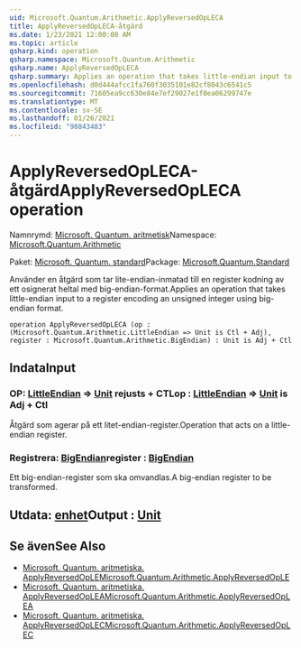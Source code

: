 ```yaml
---
uid: Microsoft.Quantum.Arithmetic.ApplyReversedOpLECA
title: ApplyReversedOpLECA-åtgärd
ms.date: 1/23/2021 12:00:00 AM
ms.topic: article
qsharp.kind: operation
qsharp.namespace: Microsoft.Quantum.Arithmetic
qsharp.name: ApplyReversedOpLECA
qsharp.summary: Applies an operation that takes little-endian input to a register encoding an unsigned integer using big-endian format.
ms.openlocfilehash: d0d444afcc1fa760f3035101e82cf8043c6541c5
ms.sourcegitcommit: 71605ea9cc630e84e7ef29027e1f0ea06299747e
ms.translationtype: MT
ms.contentlocale: sv-SE
ms.lasthandoff: 01/26/2021
ms.locfileid: "98843483"
---
```

# <a name="applyreversedopleca-operation"></a><span data-ttu-id="1ae54-102">ApplyReversedOpLECA-åtgärd</span><span class="sxs-lookup"><span data-stu-id="1ae54-102">ApplyReversedOpLECA operation</span></span>

<span data-ttu-id="1ae54-103">Namnrymd: [Microsoft. Quantum. aritmetisk](xref:Microsoft.Quantum.Arithmetic)</span><span class="sxs-lookup"><span data-stu-id="1ae54-103">Namespace: [Microsoft.Quantum.Arithmetic](xref:Microsoft.Quantum.Arithmetic)</span></span>

<span data-ttu-id="1ae54-104">Paket: [Microsoft. Quantum. standard](https://nuget.org/packages/Microsoft.Quantum.Standard)</span><span class="sxs-lookup"><span data-stu-id="1ae54-104">Package: [Microsoft.Quantum.Standard](https://nuget.org/packages/Microsoft.Quantum.Standard)</span></span>


<span data-ttu-id="1ae54-105">Använder en åtgärd som tar lite-endian-inmatad till en register kodning av ett osignerat heltal med big-endian-format.</span><span class="sxs-lookup"><span data-stu-id="1ae54-105">Applies an operation that takes little-endian input to a register encoding an unsigned integer using big-endian format.</span></span>

```qsharp
operation ApplyReversedOpLECA (op : (Microsoft.Quantum.Arithmetic.LittleEndian => Unit is Ctl + Adj), register : Microsoft.Quantum.Arithmetic.BigEndian) : Unit is Adj + Ctl
```


## <a name="input"></a><span data-ttu-id="1ae54-106">Indata</span><span class="sxs-lookup"><span data-stu-id="1ae54-106">Input</span></span>

### <a name="op--littleendian--unit--is-adj--ctl"></a><span data-ttu-id="1ae54-107">OP: [LittleEndian](xref:Microsoft.Quantum.Arithmetic.LittleEndian) => [Unit](xref:microsoft.quantum.lang-ref.unit)  rejusts + CTL</span><span class="sxs-lookup"><span data-stu-id="1ae54-107">op : [LittleEndian](xref:Microsoft.Quantum.Arithmetic.LittleEndian) => [Unit](xref:microsoft.quantum.lang-ref.unit)  is Adj + Ctl</span></span>

<span data-ttu-id="1ae54-108">Åtgärd som agerar på ett litet-endian-register.</span><span class="sxs-lookup"><span data-stu-id="1ae54-108">Operation that acts on a little-endian register.</span></span>


### <a name="register--bigendian"></a><span data-ttu-id="1ae54-109">Registrera: [BigEndian](xref:Microsoft.Quantum.Arithmetic.BigEndian)</span><span class="sxs-lookup"><span data-stu-id="1ae54-109">register : [BigEndian](xref:Microsoft.Quantum.Arithmetic.BigEndian)</span></span>

<span data-ttu-id="1ae54-110">Ett big-endian-register som ska omvandlas.</span><span class="sxs-lookup"><span data-stu-id="1ae54-110">A big-endian register to be transformed.</span></span>



## <a name="output--unit"></a><span data-ttu-id="1ae54-111">Utdata: [enhet](xref:microsoft.quantum.lang-ref.unit)</span><span class="sxs-lookup"><span data-stu-id="1ae54-111">Output : [Unit](xref:microsoft.quantum.lang-ref.unit)</span></span>



## <a name="see-also"></a><span data-ttu-id="1ae54-112">Se även</span><span class="sxs-lookup"><span data-stu-id="1ae54-112">See Also</span></span>

- [<span data-ttu-id="1ae54-113">Microsoft. Quantum. aritmetiska. ApplyReversedOpLE</span><span class="sxs-lookup"><span data-stu-id="1ae54-113">Microsoft.Quantum.Arithmetic.ApplyReversedOpLE</span></span>](xref:Microsoft.Quantum.Arithmetic.ApplyReversedOpLE)
- [<span data-ttu-id="1ae54-114">Microsoft. Quantum. aritmetiska. ApplyReversedOpLEA</span><span class="sxs-lookup"><span data-stu-id="1ae54-114">Microsoft.Quantum.Arithmetic.ApplyReversedOpLEA</span></span>](xref:Microsoft.Quantum.Arithmetic.ApplyReversedOpLEA)
- [<span data-ttu-id="1ae54-115">Microsoft. Quantum. aritmetiska. ApplyReversedOpLEC</span><span class="sxs-lookup"><span data-stu-id="1ae54-115">Microsoft.Quantum.Arithmetic.ApplyReversedOpLEC</span></span>](xref:Microsoft.Quantum.Arithmetic.ApplyReversedOpLEC)